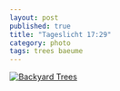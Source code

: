 ```yaml
---
layout: post
published: true
title: "Tageslicht 17:29"
category: photo
tags: trees baeume
---
```


[![Backyard Trees](http://40.media.tumblr.com/8c9f7463eb53c63e46c21a3a88fb33bd/tumblr_nktdaxi51N1rive1ro1_500.jpg)](http://dr3wh0.tumblr.com/post/112918803414/tageslicht-17-29 "View on Tumblr")